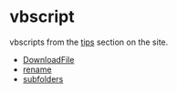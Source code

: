 # vbscript
 
 vbscripts from the [tips](https://www.599cd.com/tips/vbscript/) section on the site.

- [DownloadFile](DownloadFile.vbs)
- [rename](rename.vbs)
- [subfolders](subfolders.vbs)
